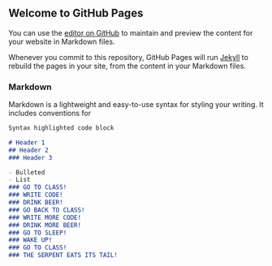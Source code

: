 ## Welcome to GitHub Pages

You can use the [editor on GitHub](https://github.com/joshdixon0515/joshdixon0515.github.io/edit/master/index.md) to maintain and preview the content for your website in Markdown files.

Whenever you commit to this repository, GitHub Pages will run [Jekyll](https://jekyllrb.com/) to rebuild the pages in your site, from the content in your Markdown files.

### Markdown

Markdown is a lightweight and easy-to-use syntax for styling your writing. It includes conventions for

```markdown
Syntax highlighted code block

# Header 1
## Header 2
### Header 3

- Bulleted
- List
### GO TO CLASS!
### WRITE CODE!
### DRINK BEER!
### GO BACK TO CLASS!
### WRITE MORE CODE!
### DRINK MORE BEER!
### GO TO SLEEP!
### WAKE UP!
### GO TO CLASS!
### THE SERPENT EATS ITS TAIL!
